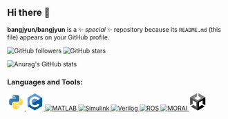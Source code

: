 ## Hi there 👋

**bangjyun/bangjyun** is a ✨ _special_ ✨ repository because its `README.md` (this file) appears on your GitHub profile.

<!--
Here are some ideas to get you started:

- 🔭 I’m currently working on ...
- 🌱 I’m currently learning Autonomous Driving
- 👯 I’m looking to collaborate on ...
- 🤔 I’m looking for help with ...
- 💬 Ask me about ...
- 📫 How to reach me: bangjun@ajou.ac.kr
- 😄 Pronouns: ...
- ⚡ Fun fact: ...
-->

![GitHub followers](https://img.shields.io/github/followers/bangjyun?label=Followers&style=social)
![GitHub stars](https://img.shields.io/github/stars/bangjyun?affiliations=OWNER%2CCOLLABORATOR&style=social)

![Anurag's GitHub stats](https://github-readme-stats.vercel.app/api?username=bangjyun&show_icons=true&theme=radical)

### Languages and Tools:
<p align="left">
  <!-- Python -->
  <a href="https://www.python.org" target="_blank" rel="noreferrer"> <img src="https://raw.githubusercontent.com/devicons/devicon/master/icons/python/python-original.svg" alt="Python" width="40" height="40"/> </a>
  <!-- C -->
  <a href="https://en.wikipedia.org/wiki/C_(programming_language)" target="_blank" rel="noreferrer"> <img src="https://raw.githubusercontent.com/devicons/devicon/master/icons/c/c-original.svg" alt="C" width="40" height="40"/> </a>
  <!-- MATLAB -->
  <a href="https://www.mathworks.com/products/matlab.html" target="_blank" rel="noreferrer"> <img src="https://upload.wikimedia.org/wikipedia/commons/2/21/Matlab_Logo.png" alt="MATLAB" width="40" height="40"/> </a>
  <!-- Simulink -->
  <a href="https://www.mathworks.com/products/simulink.html" target="_blank" rel="noreferrer"> <img src="https://upload.wikimedia.org/wikipedia/commons/4/45/Simulink_Logo.png" alt="Simulink" width="40" height="40"/> </a>
  <!-- Verilog -->
  <a href="https://en.wikipedia.org/wiki/Verilog" target="_blank" rel="noreferrer"> <img src="https://upload.wikimedia.org/wikipedia/commons/thumb/b/b8/Verilog_logo.svg/1200px-Verilog_logo.svg.png" alt="Verilog" width="40" height="40"/> </a>
  <!-- ROS -->
  <a href="https://www.ros.org" target="_blank" rel="noreferrer"> <img src="https://upload.wikimedia.org/wikipedia/commons/b/bb/Ros_logo.svg" alt="ROS" width="40" height="40"/> </a>
  <!-- Morai -->
  <a href="https://www.morai.ai/" target="_blank" rel="noreferrer"> <img src="https://morai.ai/wp-content/uploads/2021/04/morai_logo.png" alt="MORAI" width="40" height="40"/> </a>
  <!-- Unity -->
  <a href="https://unity.com/" target="_blank" rel="noreferrer"> <img src="https://raw.githubusercontent.com/devicons/devicon/master/icons/unity/unity-original.svg" alt="Unity" width="40" height="40"/> </a>
</p>
